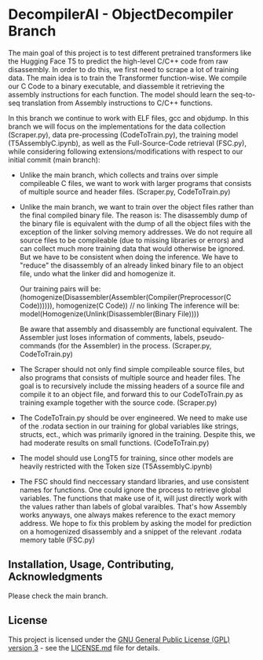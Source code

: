 # DecompilerAI - ObjectDecompiler Branch
The main goal of this project is to test different pretrained transformers like the Hugging Face T5 to predict the high-level C/C++ code from raw disassembly. In order to do this, we first need to scrape a lot of training data. The main idea is to train the Transformer function-wise. We compile our C Code to a binary executable, and diassemble it retrieving the assembly instructions for each function. The model should learn the seq-to-seq translation from Assembly instructions to C/C++ functions.

In this branch we continue to work with ELF files, gcc and objdump. 
In this branch we will focus on the implementations for the data collection (Scraper.py), data pre-processing (CodeToTrain.py), the training model (T5AssemblyC.ipynb), as well as the Full-Source-Code retrieval (FSC.py), while considering following extensions/modifications with respect to our initial commit (main branch):
- Unlike the main branch, which collects and trains over simple compileable C files, we want to work with larger programs that consists of multiple source and header files. (Scraper.py, CodeToTrain.py)
- Unlike the main branch, we want to train over the object files rather than the final compiled binary file.
  The reason is: The disassembly dump of the binary file is equivalent with the dump of all the object files with the exception of the linker solving memory addresses.
  We do not require all source files to be compileable (due to missing libraries or errors) and can collect much more training data that would otherwise be ignored.
  But we have to be consistent when doing the inference. We have to "reduce" the disassembly of an already linked binary file to an object file, undo what the linker did and homogenize it.

  Our training pairs will be: (homogenize(Disassembler(Assembler(Compiler(Preprocessor(C Code)))))), homogenize(C Code)) // no linking
  The inference will be: model(Homogenize(Unlink(Disassembler(Binary File))))
  
  Be aware that assembly and disassembly are functional equivalent. The Assembler just loses information of comments, labels, pseudo-commands (for the Assembler) in the process. (Scraper.py, CodeToTrain.py)
- The Scraper should not only find simple compileable source files, but also programs that consists of multiple source and header files.
  The goal is to recursively include the missing headers of a source file and compile it to an object file, and forward this to our CodeToTrain.py as training example together with the source code. (Scraper.py)
- The CodeToTrain.py should be over engineered. We need to make use of the .rodata section in our training for global variables like strings, structs, ect., which was primarily ignored in the training. Despite this, we had moderate results on small functions. (CodeToTrain.py)
- The model should use LongT5 for training, since other models are heavily restricted with the Token size (T5AssemblyC.ipynb)
- The FSC should find neccessary standard libraries, and use consistent names for functions. One could ignore the process to retrieve global variables. The functions that make use of it, will just directly work with the values rather than labels of global varaibles. That's how Assembly works anyways, one always makes reference to the exact memory address. We hope to fix this problem by asking the model for prediction on a homogenized disassembly and a snippet of the relevant .rodata memory table (FSC.py)

## Installation, Usage, Contributing, Acknowledgments

Please check the main branch.

## License

This project is licensed under the [GNU General Public License (GPL) version 3](LICENSE.md) - see the [LICENSE.md](LICENSE.md) file for details.
